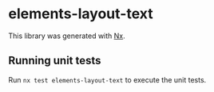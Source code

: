 # elements-layout-text

This library was generated with [Nx](https://nx.dev).

## Running unit tests

Run `nx test elements-layout-text` to execute the unit tests.
